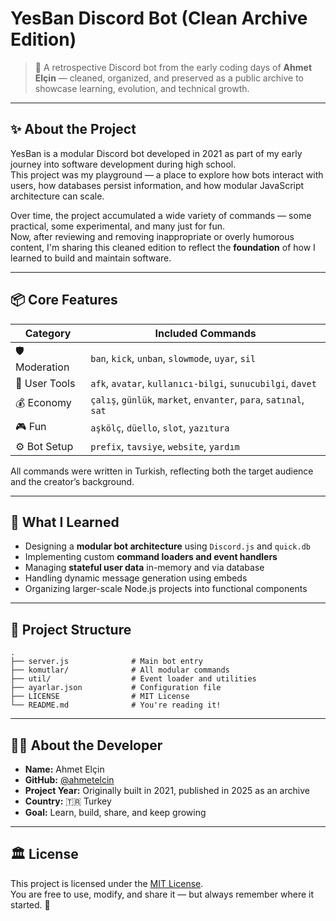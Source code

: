 # YesBan Discord Bot (Clean Archive Edition)

> 🧠 A retrospective Discord bot from the early coding days of **Ahmet Elçin** — cleaned, organized, and preserved as a public archive to showcase learning, evolution, and technical growth.

---

## ✨ About the Project

YesBan is a modular Discord bot developed in 2021 as part of my early journey into software development during high school.  
This project was my playground — a place to explore how bots interact with users, how databases persist information, and how modular JavaScript architecture can scale.

Over time, the project accumulated a wide variety of commands — some practical, some experimental, and many just for fun.  
Now, after reviewing and removing inappropriate or overly humorous content, I'm sharing this cleaned edition to reflect the **foundation** of how I learned to build and maintain software.

---

## 📦 Core Features

| Category     | Included Commands |
|--------------|--------------------|
| 🛡️ Moderation | `ban`, `kick`, `unban`, `slowmode`, `uyar`, `sil` |
| 👤 User Tools | `afk`, `avatar`, `kullanıcı-bilgi`, `sunucubilgi`, `davet` |
| 💰 Economy    | `çalış`, `günlük`, `market`, `envanter`, `para`, `satınal`, `sat` |
| 🎮 Fun        | `aşkölç`, `düello`, `slot`, `yazıtura` |
| ⚙️ Bot Setup  | `prefix`, `tavsiye`, `website`, `yardım` |

All commands were written in Turkish, reflecting both the target audience and the creator’s background.

---

## 🧠 What I Learned

- Designing a **modular bot architecture** using `Discord.js` and `quick.db`
- Implementing custom **command loaders and event handlers**
- Managing **stateful user data** in-memory and via database
- Handling dynamic message generation using embeds
- Organizing larger-scale Node.js projects into functional components

---

## 📁 Project Structure

```
.
├── server.js              # Main bot entry
├── komutlar/              # All modular commands
├── util/                  # Event loader and utilities
├── ayarlar.json           # Configuration file
├── LICENSE                # MIT License
└── README.md              # You're reading it!
```

---

## 👨‍💻 About the Developer

- **Name:** Ahmet Elçin  
- **GitHub:** [@ahmetelcin](https://github.com/ahmetelcin)  
- **Project Year:** Originally built in 2021, published in 2025 as an archive  
- **Country:** 🇹🇷 Turkey  
- **Goal:** Learn, build, share, and keep growing

---

## 🏛️ License

This project is licensed under the [MIT License](./LICENSE).  
You are free to use, modify, and share it — but always remember where it started. 🫡

